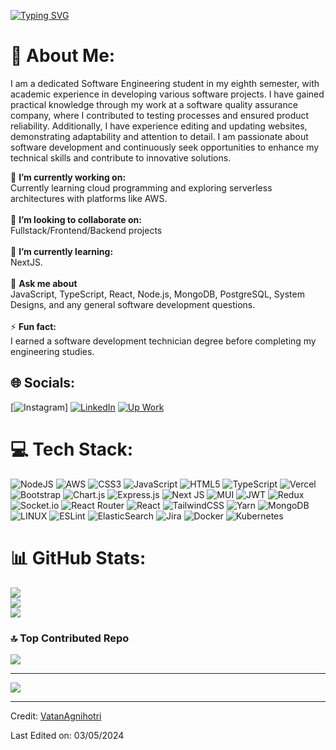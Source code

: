 [![Typing SVG](https://readme-typing-svg.herokuapp.com?color=e9320a&size=35&center=true&vCenter=true&width=1000&lines=Welcome+to+my+GitHub+profile!;My+name+is+Daniel+Cuestas;I'm+a+Software+Engineer)](https://git.io/typing-svg)
# 💫 About Me:

I am a dedicated Software Engineering student in my eighth semester, with academic experience in developing various software projects. I have gained practical knowledge through my work at a software quality assurance company, where I contributed to testing processes and ensured product reliability. Additionally, I have experience editing and updating websites, demonstrating adaptability and attention to detail. I am passionate about software development and continuously seek opportunities to enhance my technical skills and contribute to innovative solutions.

🔭 **I’m currently working on:**  <br>Currently learning cloud programming and exploring serverless architectures with platforms like AWS.<br><br>👯 **I’m looking to collaborate on:**  <br>Fullstack/Frontend/Backend projects<br><br>🌱 **I’m currently learning:**  <br>NextJS.<br><br>💬 **Ask me about**  <br>JavaScript, TypeScript, React, Node.js, MongoDB, PostgreSQL, System Designs, and any general software development questions.<br><br>⚡ **Fun fact:**  <br>I earned a software development technician degree before completing my engineering studies.


## 🌐 Socials:
[![Instagram](https://png.pngtree.com/png-clipart/20190613/original/pngtree-instagram-logo-icon-png-image_3588827.jpg?logo=Instagram&logoColor=white)] [![LinkedIn](https://img.shields.io/badge/LinkedIn-%230077B5.svg?logo=linkedin&logoColor=white)](www.linkedin.com/in/daniel-jose-cuestas-parada-682202161) [![Up Work](https://img.shields.io/badge/Upwork-494949?style=flat&logo=upwork)](https://www.upwork.com/freelancers/~01d46da04af1b1112e?mp_source=share) 

# 💻 Tech Stack:
![NodeJS](https://img.shields.io/badge/node.js-6DA55F?style=for-the-badge&logo=node.js&logoColor=white) ![AWS](https://img.shields.io/badge/AWS-%23FF9900.svg?style=for-the-badge&logo=amazon-aws&logoColor=white) ![CSS3](https://img.shields.io/badge/css3-%231572B6.svg?style=for-the-badge&logo=css3&logoColor=white) ![JavaScript](https://img.shields.io/badge/javascript-%23323330.svg?style=for-the-badge&logo=javascript&logoColor=%23F7DF1E) ![HTML5](https://img.shields.io/badge/html5-%23E34F26.svg?style=for-the-badge&logo=html5&logoColor=white) ![TypeScript](https://img.shields.io/badge/typescript-%23007ACC.svg?style=for-the-badge&logo=typescript&logoColor=white) ![Vercel](https://img.shields.io/badge/vercel-%23000000.svg?style=for-the-badge&logo=vercel&logoColor=white)  ![Bootstrap](https://img.shields.io/badge/bootstrap-%23563D7C.svg?style=for-the-badge&logo=bootstrap&logoColor=white)  ![Chart.js](https://img.shields.io/badge/chart.js-F5788D.svg?style=for-the-badge&logo=chart.js&logoColor=white) ![Express.js](https://img.shields.io/badge/express.js-%23404d59.svg?style=for-the-badge&logo=express&logoColor=%2361DAFB) ![Next JS](https://img.shields.io/badge/Next-black?style=for-the-badge&logo=next.js&logoColor=white) ![MUI](https://img.shields.io/badge/MUI-%230081CB.svg?style=for-the-badge&logo=material-ui&logoColor=white) ![JWT](https://img.shields.io/badge/JWT-black?style=for-the-badge&logo=JSON%20web%20tokens) ![Redux](https://img.shields.io/badge/redux-%23593d88.svg?style=for-the-badge&logo=redux&logoColor=white) ![Socket.io](https://img.shields.io/badge/Socket.io-black?style=for-the-badge&logo=socket.io&badgeColor=010101) ![React Router](https://img.shields.io/badge/React_Router-CA4245?style=for-the-badge&logo=react-router&logoColor=white) ![React](https://img.shields.io/badge/react-%2320232a.svg?style=for-the-badge&logo=react&logoColor=%2361DAFB) ![TailwindCSS](https://img.shields.io/badge/tailwindcss-%2338B2AC.svg?style=for-the-badge&logo=tailwind-css&logoColor=white) ![Yarn](https://img.shields.io/badge/yarn-%232C8EBB.svg?style=for-the-badge&logo=yarn&logoColor=white) ![MongoDB](https://img.shields.io/badge/MongoDB-%234ea94b.svg?style=for-the-badge&logo=mongodb&logoColor=white) ![LINUX](https://img.shields.io/badge/Linux-FCC624?style=for-the-badge&logo=linux&logoColor=black) ![ESLint](https://img.shields.io/badge/ESLint-4B3263?style=for-the-badge&logo=eslint&logoColor=white) ![ElasticSearch](https://img.shields.io/badge/-ElasticSearch-005571?style=for-the-badge&logo=elasticsearch) ![Jira](https://img.shields.io/badge/jira-%230A0FFF.svg?style=for-the-badge&logo=jira&logoColor=white) ![Docker](https://img.shields.io/badge/docker-%230db7ed.svg?style=for-the-badge&logo=docker&logoColor=white) ![Kubernetes](https://img.shields.io/badge/kubernetes-%23326ce5.svg?style=for-the-badge&logo=kubernetes&logoColor=white) 

 
# 📊 GitHub Stats:
![](https://github-readme-stats.vercel.app/api?username=VatanAgnihotri&theme=dark&hide_border=false&include_all_commits=false&count_private=false)<br/>
![](https://github-readme-streak-stats.herokuapp.com/?user=VatanAgnihotri&theme=dark&hide_border=false)<br/>
![](https://github-readme-stats.vercel.app/api/top-langs/?username=VatanAgnihotri&theme=dark&hide_border=false&include_all_commits=false&count_private=false&layout=compact)

### 🔝 Top Contributed Repo
![](https://github-contributor-stats.vercel.app/api?username=VatanAgnihotri&limit=5&theme=tokyonight&combine_all_yearly_contributions=true)

---
[![](https://visitcount.itsvg.in/api?id=VatanAgnihotri&icon=0&color=0)](https://visitcount.itsvg.in)

------

Credit: [VatanAgnihotri](https://github.com/VatanAgnihotri)

Last Edited on: 03/05/2024
